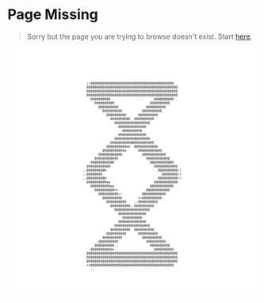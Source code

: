 # Page Missing

> Sorry but the page you are trying to browse doesn't exist. Start [here](roadmap.md).

![](images/transparentbg.gif)
